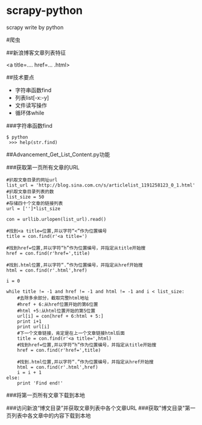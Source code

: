 # scrapy-python
scrapy write by python


#爬虫

##新浪博客文章列表特征

<a title=.... href=...  .html>

##技术要点

* 字符串函数find
* 列表list[-x:-y]
* 文件读写操作
* 循环体while

###字符串函数find
```
$ python
 >>> help(str.find)
````
##Advancement_Get_List_Content.py功能

###获取第一页所有文章的URL


```
#扒取文章目录的网址url
list_url = 'http://blog.sina.com.cn/s/articlelist_1191258123_0_1.html'
#扒取文章目录列表的数
list_size = 50
#存储四十个文章的链接列表
url = ['']*list_size

con = urllib.urlopen(list_url).read()

#找到<a title=位置,并以字符“<”作为位置编号
title = con.find(r'<a title=')

#找到href=位置,并以字符“h”作为位置编号，并指定从title开始搜
href = con.find(r'href=',title)

#找到.html位置,并以字符“.”作为位置编号，并指定从href开始搜
html = con.find(r'.html',href)

i = 0

while title != -1 and href != -1 and html != -1 and i < list_size:
    #去除多余部分，截取完整html地址
    #href + 6:从href位置开始的第6位置
    #html +5:从html位置开始的第5位置
    url[i] = con[href + 6:html + 5:]
    print i+1
    print url[i]
    #下一个文章链接，肯定是在上一个文章链接html后面
    title = con.find(r'<a title=',html)
    #找到href=位置,并以字符“h”作为位置编号，并指定从title开始搜
    href = con.find(r'href=',title)

    #找到.html位置,并以字符“.”作为位置编号，并指定从href开始搜
    html = con.find(r'.html',href)
    i = i + 1
else:
    print 'Find end!'
```

###将第一页所有文章下载到本地

###访问新浪“博文目录”并获取文章列表中各个文章URL
###获取"博文目录"第一页列表中各文章中的内容下载到本地
















